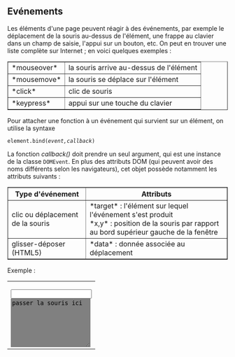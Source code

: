 Evénements
----------

Les éléments d'une page peuvent réagir à des événements, par exemple le déplacement de la souris au-dessus de l'élément, une frappe au clavier dans un champ de saisie, l'appui sur un bouton, etc. On peut en trouver une liste complète sur Internet ; en voici quelques exemples :

<table cellpadding=3 border=1>
<tr><td>*mouseover*</td><td>la souris arrive au-dessus de l'élément</td></tr>
<tr><td>*mousemove*</td><td>la souris se déplace sur l'élément</td></tr>
<tr><td>*click*</td><td>clic de souris</td></tr>
<tr><td>*keypress*</td><td>appui sur une touche du clavier</td></tr>
</table>

Pour attacher une fonction à un événement qui survient sur un élément, on utilise la syntaxe 

<code>element.bind(_event,callback_)</code>

La fonction *callback()* doit prendre un seul argument, qui est une instance de la classe `DOMEvent`. En plus des attributs DOM (qui peuvent avoir des noms différents selon les navigateurs), cet objet possède notamment les attributs suivants :
<p><table cellpadding=3 border=1>
<tr><th>
Type d'événement
</th><th>
Attributs
</th></tr>
<tr><td>
clic ou déplacement de la souris
</td><td>
*target* : l'élément sur lequel l'événement s'est produit
<br>*x,y* : position de la souris par rapport au bord supérieur gauche de la fenêtre
</td></tr>
<tr><td>
glisser-déposer (HTML5)
</td><td>
*data* : donnée associée au déplacement
</td></tr>
</table>

Exemple :
<table>
<tr>
<td>
    <script type='text/python'>
    from browser import doc
    def mouse_move(ev):
        doc["trace"].value = '%s %s' %(ev.x,ev.y)
    
    doc["zone"].bind('mousemove',mouse_move)
    </script>
    
    <input id="trace" value="">
    <br><textarea id="zone" rows=7 columns=30 style="background-color:gray">
    passer la souris ici</textarea>

</td>
<td>
<script type='text/python'>
from browser import doc
def mouse_move(ev):
    doc["trace"].value = '%s %s' %(ev.x,ev.y)

doc["zone"].bind('mousemove',mouse_move)
</script>

<input id="trace" value="">
<br><textarea id="zone" rows=7 columns=30 style="background-color:gray">
passer la souris ici</textarea>
</pre>
</td>
</tr>
</table>
